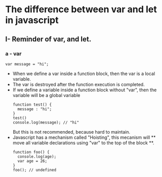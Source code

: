 # The difference between var and let in javascript 

## I- Reminder of var, and let.

### a - var
 ```
 var message = "hi";
 ```
- When we define a var inside a function block, then the var is a local variable.
- The var is destroyed after the function execution is completed.
- If we define a variable inside a function block without "var", then the variable will be a global variable
    ```
    function test() {
      message : "hi";
    }
    test()
    console.log(message); // "hi"
    ```
    But this is not recommended, because hard to maintain.
- Javascript has a mechanism called "Hoisting", this mecanism will ** move all variable declarations using "var" to the top of the block **.
  ```
  function foo() {
    console.log(age);
    var age = 26;
  }
  foo(); // undefined
  ```
